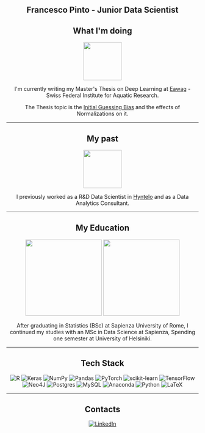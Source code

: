 

<div align="center">
  
## Francesco Pinto - Junior Data Scientist

## What I'm doing


<p align="center">
  <img width="100" height="100" src="https://github.com/fr3nz99/fr3nz99/assets/91369910/922830e0-690c-4d6f-9446-d8b33e1e6912"
</p>
  
I'm currently writing my Master's Thesis on Deep Learning at [Eawag](https://www.eawag.ch/en/) - Swiss Federal Institute for Aquatic Research.

The Thesis topic is the [Initial Guessing Bias](https://arxiv.org/abs/2306.00809) and the effects of Normalizations on it.


<hr style="border:1px black">

## My past


<p align="center">
  <img width="100" height="100" src="https://github.com/fr3nz99/fr3nz99/assets/91369910/ac8e49fe-8d66-4ff2-99f0-36d4627d4289"
</p>


I previously worked as a R&D Data Scientist in [Hyntelo](https://hyntelo.com) and as a Data Analytics Consultant.
<hr style="border:1px black">


## My Education

<img src="https://github.com/fr3nz99/fr3nz99/assets/91369910/8ec1fa86-c286-4948-a6c6-439bf5ecee52" width="200" />
<img src="https://upload.wikimedia.org/wikipedia/commons/b/b6/Logo_University_of_Helsinki_fi.svg" width="200" />

After graduating in Statistics (BSc) at Sapienza University of Rome, I continued my studies with an MSc in Data Science at Sapienza, Spending one semester at University of Helsiniki.

<hr style="border:1px black">

## Tech Stack

![R](https://img.shields.io/badge/r-%23276DC3.svg?style=for-the-badge&logo=r&logoColor=white) ![Keras](https://img.shields.io/badge/Keras-%23D00000.svg?style=for-the-badge&logo=Keras&logoColor=white) ![NumPy](https://img.shields.io/badge/numpy-%23013243.svg?style=for-the-badge&logo=numpy&logoColor=white) ![Pandas](https://img.shields.io/badge/pandas-%23150458.svg?style=for-the-badge&logo=pandas&logoColor=white)  ![PyTorch](https://img.shields.io/badge/PyTorch-%23EE4C2C.svg?style=for-the-badge&logo=PyTorch&logoColor=white) ![scikit-learn](https://img.shields.io/badge/scikit--learn-%23F7931E.svg?style=for-the-badge&logo=scikit-learn&logoColor=white) ![TensorFlow](https://img.shields.io/badge/TensorFlow-%23FF6F00.svg?style=for-the-badge&logo=TensorFlow&logoColor=white) 	![Neo4J](https://img.shields.io/badge/Neo4j-008CC1?style=for-the-badge&logo=neo4j&logoColor=white) ![Postgres](https://img.shields.io/badge/postgres-%23316192.svg?style=for-the-badge&logo=postgresql&logoColor=white) ![MySQL](https://img.shields.io/badge/mysql-%2300f.svg?style=for-the-badge&logo=mysql&logoColor=white) ![Anaconda](https://img.shields.io/badge/Anaconda-%2344A833.svg?style=for-the-badge&logo=anaconda&logoColor=white) ![Python](https://img.shields.io/badge/python-3670A0?style=for-the-badge&logo=python&logoColor=ffdd54) ![LaTeX](https://img.shields.io/badge/latex-%23008080.svg?style=for-the-badge&logo=latex&logoColor=white)

<hr style="border:1px black">

## Contacts
[![LinkedIn](https://img.shields.io/badge/LinkedIn-0077B5?style=for-the-badge&logo=linkedin&logoColor=white)](https://www.linkedin.com/in/francesco-pinto-64a1281a2/) 

<div>
<!--
**fr3nz99/fr3nz99** is a ✨ _special_ ✨ repository because its `README.md` (this file) appears on your GitHub profile.

Here are some ideas to get you started:

- 🔭 I’m currently working on ...
- 🌱 I’m currently learning ...
- 👯 I’m looking to collaborate on ...
- 🤔 I’m looking for help with ...
- 💬 Ask me about ...
- 📫 How to reach me: ...
- 😄 Pronouns: ...
- ⚡ Fun fact: ...
-->
